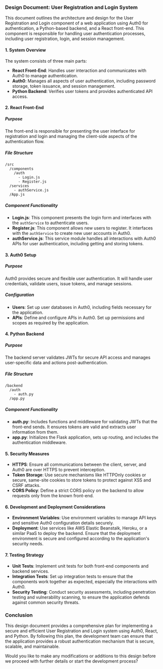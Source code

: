 ### Design Document: User Registration and Login System

This document outlines the architecture and design for the User Registration and Login component of a web application using Auth0 for authentication, a Python-based backend, and a React front-end. This component is responsible for handling user authentication processes, including user registration, login, and session management.

#### 1. System Overview

The system consists of three main parts:

- **React Front-End**: Handles user interaction and communicates with Auth0 to manage authentication.
- **Auth0**: Manages all aspects of user authentication, including password storage, token issuance, and session management.
- **Python Backend**: Verifies user tokens and provides authenticated API access.

#### 2. React Front-End

##### Purpose

The front-end is responsible for presenting the user interface for registration and login and managing the client-side aspects of the authentication flow.

##### File Structure

```plaintext
/src
  /components
    /auth
      - Login.js
      - Register.js
  /services
    - authService.js
  /App.js
```

##### Component Functionality

- **Login.js**: This component presents the login form and interfaces with the `authService` to authenticate users.
- **Register.js**: This component allows new users to register. It interfaces with the `authService` to create new user accounts in Auth0.
- **authService.js**: This service module handles all interactions with Auth0 APIs for user authentication, including getting and storing tokens.

#### 3. Auth0 Setup

##### Purpose

Auth0 provides secure and flexible user authentication. It will handle user credentials, validate users, issue tokens, and manage sessions.

##### Configuration

- **Users**: Set up user databases in Auth0, including fields necessary for the application.
- **APIs**: Define and configure APIs in Auth0. Set up permissions and scopes as required by the application.

#### 4. Python Backend

##### Purpose

The backend server validates JWTs for secure API access and manages user-specific data and actions post-authentication.

##### File Structure

```plaintext
/backend
  /auth
    - auth.py
  /app.py
```

##### Component Functionality

- **auth.py**: Includes functions and middleware for validating JWTs that the front-end sends. It ensures tokens are valid and extracts user information from them.
- **app.py**: Initializes the Flask application, sets up routing, and includes the authentication middleware.

#### 5. Security Measures

- **HTTPS**: Ensure all communications between the client, server, and Auth0 are over HTTPS to prevent interception.
- **Token Storage**: Use secure mechanisms like HTTPOnly cookies or secure, same-site cookies to store tokens to protect against XSS and CSRF attacks.
- **CORS Policy**: Define a strict CORS policy on the backend to allow requests only from the known front-end.

#### 6. Development and Deployment Considerations

- **Environment Variables**: Use environment variables to manage API keys and sensitive Auth0 configuration details securely.
- **Deployment**: Use services like AWS Elastic Beanstalk, Heroku, or a similar PaaS to deploy the backend. Ensure that the deployment environment is secure and configured according to the application's security needs.

#### 7. Testing Strategy

- **Unit Tests**: Implement unit tests for both front-end components and backend services.
- **Integration Tests**: Set up integration tests to ensure that the components work together as expected, especially the interactions with Auth0.
- **Security Testing**: Conduct security assessments, including penetration testing and vulnerability scanning, to ensure the application defends against common security threats.

### Conclusion

This design document provides a comprehensive plan for implementing a secure and efficient User Registration and Login system using Auth0, React, and Python. By following this plan, the development team can ensure that the application provides a robust authentication mechanism that is secure, scalable, and maintainable.

Would you like to make any modifications or additions to this design before we proceed with further details or start the development process?
